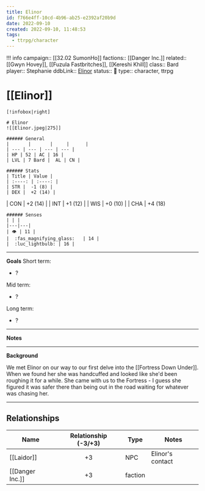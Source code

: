 ```yaml
---
title: Elinor
id: f766e4ff-10cd-4b96-ab25-e2392af20b9d
date: 2022-09-10
created: 2022-09-10, 11:48:53
tags:
  - ttrpg/character
---
```


!!! info
    campaign:: [[32.02 SumonHo]]
    factions:: [[Danger Inc.]]
    related:: [[Gwyn Hovey]], [[Fuzula Fastbritches]], [[Kereshi Khill]]
    class:: Bard
    player:: Stephanie
    ddbLink:: [Elinor](https://www.dndbeyond.com/characters/22866850)
    status:: 💓
    type:: character, ttrpg

# [[Elinor]]

    [!infobox|right]

    # Elinor
    ![[Elinor.jpeg|275]]

    ###### General
    |       |       |     |      |
    | --- | --- | --- | --- |
    | HP | 52 | AC | 16 |
    | LVL | 7 Bard |  AL | CN |

    ###### Stats
    | Title | Value |
    | :----: | :----: |
    | STR |  -1 (8) |
    | DEX |  +2 (14) |
   | CON | +2 (14) |
    | INT | +1 (12) |
    | WIS | +0 (10) |
    | CHA | +4 (18)

    ###### Senses
    | | |
    |---|---|
    | 👁️ | 11 |
    |  :fas_magnifying_glass:   | 14 |
    |  :luc_lightbulb: | 16 |


---
**Goals**
Short term:
 - ?

Mid term:
- ?

Long term:
- ?
---
**Notes**

---
**Background**

We met Elinor on our way to our first delve into the [[Fortress Down Under]]. When we found her she was handcuffed and looked like she'd been roughing it for a while. She came with us to the Fortress - I guess she figured it was safer there than being out in the road waiting for whatever was chasing her.

---


## Relationships

| Name            | Relationship (-3/+3) | Type    | Notes            |
| --------------- |:--------------------:| ------- | ---------------- |
| [[Laidor]]      |          +3          | NPC     | Elinor's contact |
| [[Danger Inc.]] |          +3          | faction |                  |